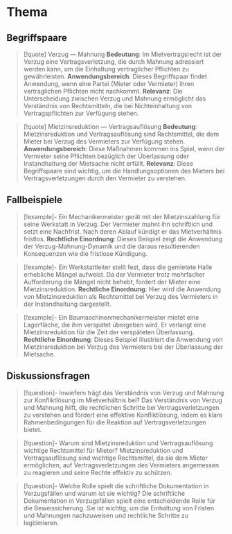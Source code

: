 # Thema
## Begriffspaare
>[!quote] Verzug — Mahnung
>**Bedeutung**: Im Mietvertragsrecht ist der Verzug eine Vertragsverletzung, die durch Mahnung adressiert werden kann, um die Einhaltung vertraglicher Pflichten zu gewährleisten.
>**Anwendungsbereich**: Dieses Begriffspaar findet Anwendung, wenn eine Partei (Mieter oder Vermieter) ihren vertraglichen Pflichten nicht nachkommt.
>**Relevanz**: Die Unterscheidung zwischen Verzug und Mahnung ermöglicht das Verständnis von Rechtsmitteln, die bei Nichteinhaltung von Vertragspflichten zur Verfügung stehen.

>[!quote] Mietzinsreduktion — Vertragsauflösung
>**Bedeutung**: Mietzinsreduktion und Vertragsauflösung sind Rechtsmittel, die dem Mieter bei Verzug des Vermieters zur Verfügung stehen.
>**Anwendungsbereich**: Diese Maßnahmen kommen ins Spiel, wenn der Vermieter seine Pflichten bezüglich der Überlassung oder Instandhaltung der Mietsache nicht erfüllt.
>**Relevanz**: Diese Begriffspaare sind wichtig, um die Handlungsoptionen des Mieters bei Vertragsverletzungen durch den Vermieter zu verstehen.

## Fallbeispiele
>[!example]- Ein Mechanikermeister gerät mit der Mietzinszahlung für seine Werkstatt in Verzug. Der Vermieter mahnt ihn schriftlich und setzt eine Nachfrist. Nach deren Ablauf kündigt er das Mietverhältnis fristlos.
>**Rechtliche Einordnung**: Dieses Beispiel zeigt die Anwendung der Verzug-Mahnung-Dynamik und die daraus resultierenden Konsequenzen wie die fristlose Kündigung.

>[!example]- Ein Werkstattleiter stellt fest, dass die gemietete Halle erhebliche Mängel aufweist. Da der Vermieter trotz mehrfacher Aufforderung die Mängel nicht behebt, fordert der Mieter eine Mietzinsreduktion.
>**Rechtliche Einordnung**: Hier wird die Anwendung von Mietzinsreduktion als Rechtsmittel bei Verzug des Vermieters in der Instandhaltung dargestellt.

>[!example]- Ein Baumaschinenmechanikermeister mietet eine Lagerfläche, die ihm verspätet übergeben wird. Er verlangt eine Mietzinsreduktion für die Zeit der verspäteten Überlassung.
>**Rechtliche Einordnung**: Dieses Beispiel illustriert die Anwendung von Mietzinsreduktion bei Verzug des Vermieters bei der Überlassung der Mietsache.

## Diskussionsfragen
>[!question]- Inwiefern trägt das Verständnis von Verzug und Mahnung zur Konfliktlösung im Mietverhältnis bei?
>Das Verständnis von Verzug und Mahnung hilft, die rechtlichen Schritte bei Vertragsverletzungen zu verstehen und fördert eine effektive Konfliktlösung, indem es klare Rahmenbedingungen für die Reaktion auf Vertragsverletzungen bietet.

>[!question]- Warum sind Mietzinsreduktion und Vertragsauflösung wichtige Rechtsmittel für Mieter?
>Mietzinsreduktion und Vertragsauflösung sind wichtige Rechtsmittel, da sie dem Mieter ermöglichen, auf Vertragsverletzungen des Vermieters angemessen zu reagieren und seine Rechte effektiv zu schützen.

>[!question]- Welche Rolle spielt die schriftliche Dokumentation in Verzugsfällen und warum ist sie wichtig?
>Die schriftliche Dokumentation in Verzugsfällen spielt eine entscheidende Rolle für die Beweissicherung. Sie ist wichtig, um die Einhaltung von Fristen und Mahnungen nachzuweisen und rechtliche Schritte zu legitimieren.